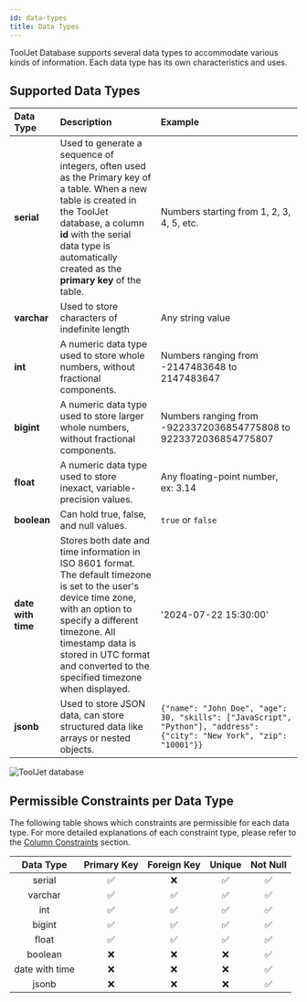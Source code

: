```yaml
---
id: data-types
title: Data Types
---
```


ToolJet Database supports several data types to accommodate various kinds of information. Each data type has its own characteristics and uses.

## Supported Data Types

| Data Type           | Description | Example |
|:--------------------|:----------- |:------- |
| **serial**          | Used to generate a sequence of integers, often used as the Primary key of a table. When a new table is created in the ToolJet database, a column **id** with the serial data type is automatically created as the **primary key** of the table. | Numbers starting from 1, 2, 3, 4, 5, etc. |
| **varchar**         | Used to store characters of indefinite length | Any string value |
| **int**             | A numeric data type used to store whole numbers, without fractional components. | Numbers ranging from -2147483648 to 2147483647 |
| **bigint**          | A numeric data type used to store larger whole numbers, without fractional components. | Numbers ranging from -9223372036854775808 to 9223372036854775807 |
| **float**          | A numeric data type used to store inexact, variable-precision values. | Any floating-point number, ex: 3.14 |
| **boolean**        | Can hold true, false, and null values. | `true` or `false` |
| **date with time** | Stores both date and time information in ISO 8601 format. The default timezone is set to the user's device time zone, with an option to specify a different timezone. All timestamp data is stored in UTC format and converted to the specified timezone when displayed. | '2024-07-22 15:30:00' |
| **jsonb**          | Used to store JSON data, can store structured data like arrays or nested objects. | `{"name": "John Doe", "age": 30, "skills": ["JavaScript", "Python"], "address": {"city": "New York", "zip": "10001"}}` |

<img className="screenshot-full" src="/img/v2-beta/database/ux2/datatypes-v4.png" alt="ToolJet database" />

## Permissible Constraints per Data Type

The following table shows which constraints are permissible for each data type. For more detailed explanations of each constraint type, please refer to the [Column Constraints](/docs/tooljet-db/database-editor#column-constraints) section.

|   Data Type    |  Primary Key   |  Foreign Key  | Unique | Not Null   |
|:--------------:|:--------------:|:-------------:|:------:|:----------:|
| serial         |  ✅            | ❌             | ✅     | ✅        |
| varchar        |  ✅            | ✅             | ✅     | ✅        |
| int            |  ✅            | ✅             | ✅     | ✅        |
| bigint         |  ✅            | ✅             | ✅     | ✅        |
| float          |  ✅            | ✅             | ✅     | ✅        |
| boolean        |  ❌            | ❌             | ❌     | ✅        |
| date with time |  ❌            | ❌             | ❌     | ✅        |
| jsonb          |  ❌            | ❌             | ❌     | ✅        |